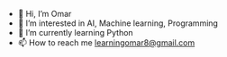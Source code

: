 - 👋 Hi, I’m Omar
- 👀 I’m interested in AI, Machine learning, Programming
- 🌱 I’m currently learning Python
- 📫 How to reach me learningomar8@gmail.com

<!---
omarwael234/omarwael234 is a ✨ special ✨ repository because its `README.md` (this file) appears on your GitHub profile.
You can click the Preview link to take a look at your changes.
--->
